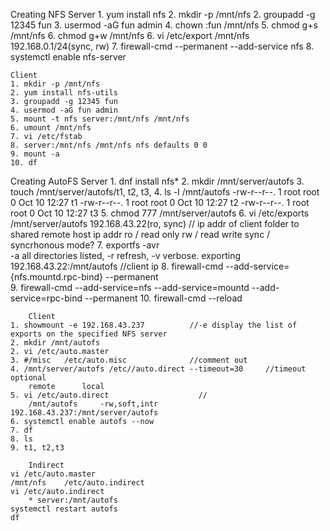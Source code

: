 Creating NFS
    Server 
    1. yum install nfs
    2. mkdir -p /mnt/nfs
    2. groupadd -g 12345 fun
    3. usermod -aG fun admin
    4. chown :fun /mnt/nfs
    5. chmod g+s /mnt/nfs
    6. chmod g+w /mnt/nfs
    6. vi /etc/export
        /mnt/nfs    192.168.0.1/24(sync, rw)
    7. firewall-cmd --permanent --add-service nfs
    8. systemctl enable nfs-server
    
    Client
    1. mkdir -p /mnt/nfs
    2. yum install nfs-utils
    3. groupadd -g 12345 fun
    4. usermod -aG fun admin
    5. mount -t nfs server:/mnt/nfs /mnt/nfs
    6. umount /mnt/nfs
    7. vi /etc/fstab
    8. server:/mnt/nfs /mnt/nfs nfs defaults 0 0 
    9. mount -a 
    10. df 

Creating AutoFS
    Server 
    1. dnf install nfs*
    2. mkdir /mnt/server/autofs 
    3. touch /mnt/server/autofs/t1, t2, t3,
    4. ls -l /mnt/autofs 
        -rw-r--r--. 1 root root 0 Oct 10 12:27 t1
        -rw-r--r--. 1 root root 0 Oct 10 12:27 t2
        -rw-r--r--. 1 root root 0 Oct 10 12:27 t3
    5. chmod 777 /mnt/server/autofs 
    6. vi /etc/exports   
        /mnt/server/autofs             192.168.43.22(ro, sync)     // ip addr of client
        folder to shared    remote host ip addr     ro / read only rw / read write     sync / syncrhonous mode?
    7. exportfs -avr                        
            -a all directories listed, -r refresh, -v verbose.
            exporting 192.168.43.22:/mnt/autofs            //client ip
    8. firewall-cmd --add-service={nfs.mountd.rpc-bind} --permanent  
    9. firewall-cmd --add-service=nfs --add-service=mountd --add-service=rpc-bind --permanent
    10. firewall-cmd --reload
      
        Client 
    1. showmount -e 192.168.43.237          //-e display the list of exports on the specified NFS server
    2. mkdir /mnt/autofs 
    2. vi /etc/auto.master
    3. #/misc   /etc/auto.misc              //comment out
    4. /mnt/server/autofs /etc//auto.direct --timeout=30     //timeout optional
        remote      local 
    5. vi /etc/auto.direct                    //
        /mnt/autofs     -rw,soft,intr       192.168.43.237:/mnt/server/autofs 
    6. systemctl enable autofs --now
    7. df 
    8. ls
    9. t1, t2,t3

        Indirect
    vi /etc/auto.master 
    /mnt/nfs    /etc/auto.indirect 
    vi /etc/auto.indirect
        * server:/mnt/autofs 
    systemctl restart autofs
    df 